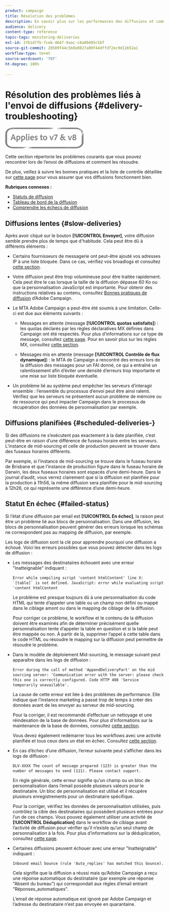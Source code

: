 ```yaml
---
product: campaign
title: Résolution des problèmes
description: En savoir plus sur les performances des diffusions et comment résoudre les problèmes liés au monitoring des diffusions.
audience: delivery
content-type: reference
topic-tags: monitoring-deliveries
exl-id: 37b1d7fb-7ceb-4647-9aac-c8a80495c5bf
source-git-commit: 20509f44c5b8e0827a09f44dffdf2ec9d11652a1
workflow-type: tm+mt
source-wordcount: '797'
ht-degree: 100%

---
```


# Résolution des problèmes liés à l&#39;envoi de diffusions {#delivery-troubleshooting}

![](../../assets/common.svg)

Cette section répertorie les problèmes courants que vous pouvez rencontrer lors de l’envoi de diffusions et comment les résoudre.

De plus, veillez à suivre les bonnes pratiques et la liste de contrôle détaillée sur [cette page](delivery-performances.md) pour vous assurer que vos diffusions fonctionnent bien.

**Rubriques connexes :**

* [Statuts de diffusion](delivery-statuses.md)
* [Tableau de bord de la diffusion](delivery-dashboard.md)
* [Comprendre les échecs de diffusion](understanding-delivery-failures.md)

## Diffusions lentes {#slow-deliveries}

Après avoir cliqué sur le bouton **[!UICONTROL Envoyer]**, votre diffusion semble prendre plus de temps que d&#39;habitude. Cela peut être dû à différents éléments :

* Certains fournisseurs de messagerie ont peut-être ajouté vos adresses IP à une liste bloquée. Dans ce cas, vérifiez vos broadlogs et consultez [cette section](about-deliverability.md).

* Votre diffusion peut être trop volumineuse pour être traitée rapidement. Cela peut être le cas lorsque la taille de la diffusion dépasse 60 Ko ou que la personnalisation JavaScript est importante. Pour obtenir des instructions relatives au contenu, consultez [Bonnes pratiques de diffusion](delivery-best-practices.md) d’Adobe Campaign.

* Le MTA Adobe Campaign a peut-être été soumis à une limitation. Celle-ci est due aux éléments suivants :

   * Messages en attente (message **[!UICONTROL quotas satisfaits]**) : les quotas déclarés par les règles déclaratives MX définies dans Campaign ont été respectés. Pour plus d’informations sur ce type de message, consultez [cette page](deliverability-faq.md). Pour en savoir plus sur les règles MX, consultez [cette section](../../installation/using/email-deliverability.md#about-mx-rules).

   * Messages mis en attente (message **[!UICONTROL Contrôle de flux dynamique]**) : le MTA de Campaign a rencontré des erreurs lors de la diffusion des messages pour un FAI donné, ce qui a entraîné un ralentissement afin d’éviter une densité d’erreurs trop importante et une mise sur liste bloquée éventuelle.

* Un problème lié au système peut empêcher les serveurs d’interagir ensemble : l’ensemble du processus d’envoi peut être ainsi ralenti. Vérifiez que les serveurs ne présentent aucun problème de mémoire ou de ressource qui peut impacter Campaign dans le processus de récupération des données de personnalisation par exemple.

## Diffusions planifiées {#scheduled-deliveries-}

Si des diffusions ne s’exécutent pas exactement à la date planifiée, c’est peut-être en raison d’une différence de fuseau horaire entre les serveurs. L’instance de mid-sourcing et celle de production peuvent se trouver dans des fuseaux horaires différents.

Par exemple, si l’instance de mid-sourcing se trouve dans le fuseau horaire de Brisbane et que l’instance de production figure dans le fuseau horaire de Darwin, les deux fuseaux horaires sont espacés d’une demi-heure. Dans le journal d’audit, vous verrez clairement que si la diffusion est planifiée pour la production à 11h56, la même diffusion sera planifiée pour le mid-sourcing à 12h26, ce qui représente une différence d’une demi-heure.

## Statut En échec {#failed-status}

Si l’état d’une diffusion par email est **[!UICONTROL En échec]**, la raison peut être un problème lié aux blocs de personnalisation. Dans une diffusion, les blocs de personnalisation peuvent générer des erreurs lorsque les schémas ne correspondent pas au mapping de diffusion, par exemple.

Les logs de diffusion sont la clé pour apprendre pourquoi une diffusion a échoué. Voici les erreurs possibles que vous pouvez détecter dans les logs de diffusion :

* Les messages des destinataires échouent avec une erreur &quot;Inatteignable&quot; indiquant :

   ```
   Error while compiling script 'content htmlContent' line X: `[table]` is not defined. JavaScript: error while evaluating script 'content htmlContent
   ```

   Le problème est presque toujours dû à une personnalisation du code HTML qui tente d’appeler une table ou un champ non défini ou mappé dans le ciblage amont ou dans le mapping de ciblage de la diffusion.

   Pour corriger ce problème, le workflow et le contenu de la diffusion doivent être examinés afin de déterminer précisément quelle personnalisation tente d’appeler la table en question et si la table peut être mappée ou non. À partir de là, supprimer l’appel à cette table dans le code HTML ou résoudre le mapping sur la diffusion peut permettre de résoudre le problème.

* Dans le modèle de déploiement Mid-sourcing, le message suivant peut apparaître dans les logs de diffusion :

   ```
   Error during the call of method 'AppendDeliveryPart' on the mid sourcing server: 'Communication error with the server: please check this one is correctly configured. Code HTTP 408 'Service temporarily unavailable'.
   ```

   La cause de cette erreur est liée à des problèmes de performance. Elle indique que l’instance marketing a passé trop de temps à créer des données avant de les envoyer au serveur de mid-sourcing.

   Pour la corriger, il est recommandé d’effectuer un nettoyage et une réindexation de la base de données. Pour plus d’informations sur la maintenance de la base de données, consultez [cette section](../../production/using/recommendations.md).

   Vous devez également redémarrer tous les workflows avec une activité planifiée et tous ceux dans un état en échec. Consultez [cette section](../../workflow/using/scheduler.md).

* En cas d’échec d’une diffusion, l’erreur suivante peut s’afficher dans les logs de diffusion :

   ```
   DLV-XXXX The count of message prepared (123) is greater than the number of messages to send (111). Please contact support.
   ```

   En règle générale, cette erreur signifie qu’un champ ou un bloc de personnalisation dans l’email possède plusieurs valeurs pour le destinataire. Un bloc de personnalisation est utilisé et il récupère plusieurs enregistrements pour un destinataire spécifique.

   Pour la corriger, vérifiez les données de personnalisation utilisées, puis contrôlez la cible des destinataires qui possèdent plusieurs entrées pour l’un de ces champs. Vous pouvez également utiliser une activité de **[!UICONTROL Déduplication]** dans le workflow de ciblage avant l’activité de diffusion pour vérifier qu’il n’existe qu’un seul champ de personnalisation à la fois. Pour plus d’informations sur la déduplication, consultez [cette page](../../workflow/using/deduplication.md).

* Certaines diffusions peuvent échouer avec une erreur &quot;Inatteignable&quot; indiquant :

   ```
   Inbound email bounce (rule 'Auto_replies' has matched this bounce).
   ```

   Cela signifie que la diffusion a réussi mais qu’Adobe Campaign a reçu une réponse automatique du destinataire (par exemple une réponse &quot;Absent du bureau&quot;) qui correspondait aux règles d’email entrant &quot;Réponses_automatiques&quot;.

   L’email de réponse automatique est ignoré par Adobe Campaign et l’adresse du destinataire n’est pas envoyée en quarantaine.
